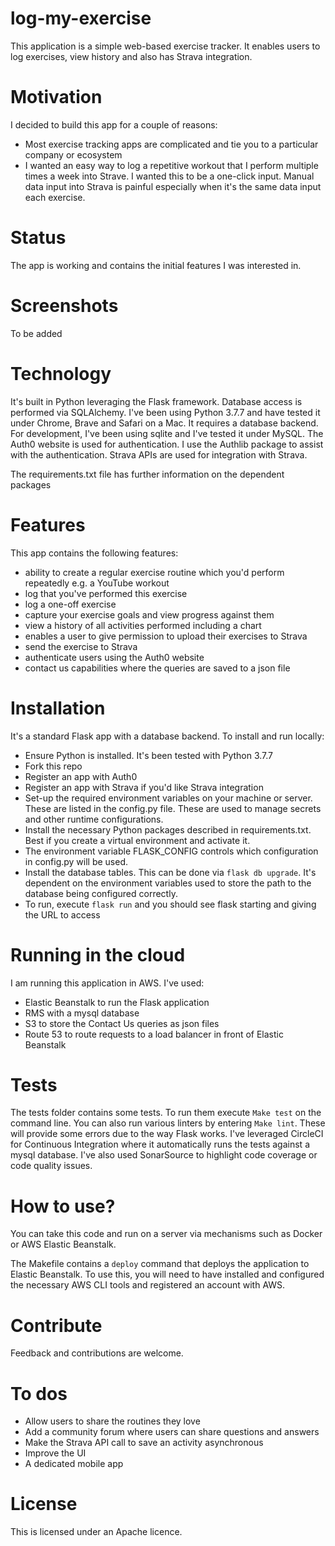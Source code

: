 # log-my-exercise
This application is a simple web-based exercise tracker. It enables users to log exercises, view history and also has Strava integration.

# Motivation
I decided to build this app for a couple of reasons:
* Most exercise tracking apps are complicated and tie you to a particular company or ecosystem
* I wanted an easy way to log a repetitive workout that I perform multiple times a week into Strave. I wanted this to be a one-click input. Manual data input into Strava is painful especially when it's the same data input each exercise.

# Status
The app is working and contains the initial features I was interested in.

# Screenshots
To be added

# Technology
It's built in Python leveraging the Flask framework. Database access is performed via SQLAlchemy.
I've been using Python 3.7.7 and have tested it under Chrome, Brave and Safari on a Mac.
It requires a database backend. For development, I've been using sqlite and I've tested it under MySQL.
The Auth0 website is used for authentication. I use the Authlib package to assist with the authentication.
Strava APIs are used for integration with Strava.

The requirements.txt file has further information on the dependent packages

# Features
This app contains the following features:
* ability to create a regular exercise routine which you'd perform repeatedly e.g. a YouTube workout
* log that you've performed this exercise
* log a one-off exercise
* capture your exercise goals and view progress against them
* view a history of all activities performed including a chart
* enables a user to give permission to upload their exercises to Strava
* send the exercise to Strava
* authenticate users using the Auth0 website
* contact us capabilities where the queries are saved to a json file

# Installation
It's a standard Flask app with a database backend. To install and run locally:
* Ensure Python is installed. It's been tested with Python 3.7.7
* Fork this repo
* Register an app with Auth0
* Register an app with Strava if you'd like Strava integration
* Set-up the required environment variables on your machine or server. These are listed in the config.py file. These are used to manage secrets and other runtime configurations.
* Install the necessary Python packages described in requirements.txt. Best if you create a virtual environment and activate it.
* The environment variable FLASK_CONFIG controls which configuration in config.py will be used.
* Install the database tables. This can be done via `flask db upgrade`. It's dependent on the environment variables used to store the path to the database being configured correctly.
* To run, execute `flask run` and you should see flask starting and giving the URL to access

# Running in the cloud
I am running this application in AWS. I've used:
* Elastic Beanstalk to run the Flask application
* RMS with a mysql database
* S3 to store the Contact Us queries as json files
* Route 53 to route requests to a load balancer in front of Elastic Beanstalk 

# Tests
The tests folder contains some tests.
To run them execute `Make test` on the command line.
You can also run various linters by entering `Make lint`. These will provide some errors due to the way Flask works.
I've leveraged CircleCI for Continuous Integration where it automatically runs the tests against a mysql database.
I've also used SonarSource to highlight code coverage or code quality issues.

# How to use?
You can take this code and run on a server via mechanisms such as Docker or AWS Elastic Beanstalk. 

The Makefile contains a `deploy` command that deploys the application to Elastic Beanstalk. To use this, you will need to have installed and configured the necessary AWS CLI tools and registered an account with AWS.

# Contribute
Feedback and contributions are welcome. 

# To dos
* Allow users to share the routines they love
* Add a community forum where users can share questions and answers
* Make the Strava API call to save an activity asynchronous
* Improve the UI
* A dedicated mobile app

# License
This is licensed under an Apache licence.

